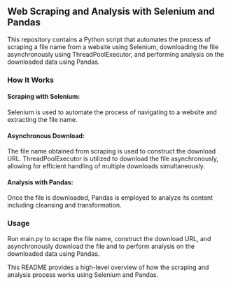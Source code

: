 ## Web Scraping and Analysis with Selenium and Pandas
This repository contains a Python script that automates the process of scraping a file name from a website using Selenium, downloading the file asynchronously using ThreadPoolExecutor, and performing analysis on the downloaded data using Pandas.

### How It Works
#### Scraping with Selenium:
Selenium is used to automate the process of navigating to a website and extracting the file name.

#### Asynchronous Download:
The file name obtained from scraping is used to construct the download URL.
ThreadPoolExecutor is utilized to download the file asynchronously, allowing for efficient handling of multiple downloads simultaneously.

#### Analysis with Pandas:
Once the file is downloaded, Pandas is employed to analyze its content including cleansing and transformation.

### Usage
Run main.py to scrape the file name, construct the download URL, and asynchronously download the file and to perform analysis on the downloaded data using Pandas.


This README provides a high-level overview of how the scraping and analysis process works using Selenium and Pandas.